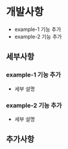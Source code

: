 # 개발사항

-   example-1 기능 추가
-   example-2 기능 추가

## 세부사항

### example-1 기능 추가

-   세부 설명

### example-2 기능 추가

-   세부 설명

## 추가사항